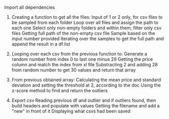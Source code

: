 Import all dependencies

1) Creating a function to get all the files:
    Input of 1 or 2 only, for csv files to be sampled from each folder
    Loop over all files and assign the path to each one
    Select only non-empty folders and within them, filter only csv files
    Getting full path of the non-empty csv file
    Sample based on the input number provided
    Iterating over the samples to get the full path and append the result in a df list

2) Looping over each csv from the previous function to:
    Generate a random number from index 0 to last one minus 29
    Getting the price column and match the index from xl file
    Substracting 2 and adding 28 from random number to get 30 values and return that array

3) From previous obtained array:
    Calculating the mean price and standard deviation and setting the threshold at 2, according to the doc
    Using the z-score method to find and return the outliers

4) Export csv
    Reading previous df and outlier and if outliers found, then build headers and populate with values
    Getting the filename and add a "new" in front of it
    Displaying what csvs had been saved
